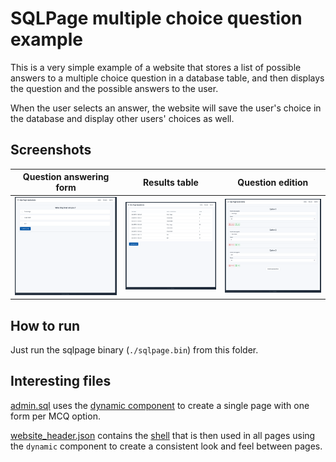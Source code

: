 # SQLPage multiple choice question example

This is a very simple example of a website that stores a list of 
possible answers to a multiple choice question in a database table,
and then displays the question and the possible answers to the user.

When the user selects an answer, the website will save the user's
choice in the database and display other users' choices as well.

## Screenshots

| Question answering form | Results table | Question edition |
| --- | --- | --- |
| ![Question answering form](screenshots/main_form.png) | ![Results table](screenshots/results.png) | ![Question edition](screenshots/admin.png) |

## How to run

Just run the sqlpage binary (`./sqlpage.bin`) from this folder.

## Interesting files

[admin.sql](admin.sql) uses the [dynamic component](https://sql.datapage.app/documentation.sql?component=dynamic#component) to create a single page with one form per MCQ option.

[website_header.json](website_header.json) contains the [shell](https://sql.datapage.app/documentation.sql?component=shell#component) that is then used in all pages using the `dynamic` component to create a consistent look and feel between pages.